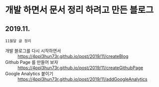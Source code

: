 # 개발 하면서 문서 정리 하려고 만든 블로그


## 2019.11.

```
11월달 글 정리
```
<dl>
<dt>개발 블로그를 다시 시작하면서</dt>
<dd><a href="https://4ppl3hun73r.github.io/post/2019/11/createBlog" target="_blank"> https://4ppl3hun73r.github.io/post/2019/11/createBlog </a></dd>
<dt>Github Page 를 만들어 보자</dt>
<dd><a href="https://4ppl3hun73r.github.io/post/2019/11/createGithubPage" target="_blank"> https://4ppl3hun73r.github.io/post/2019/11/createGithubPage </a></dd>
<dt>Google Analytics 붙이기</dt>
<dd><a href="https://4ppl3hun73r.github.io/post/2019/11/addGoogleAnalytics" target="_blank"> https://4ppl3hun73r.github.io/post/2019/11/addGoogleAnalytics </a></dd>
